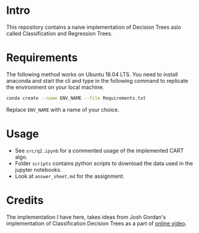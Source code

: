 # Intro
This repository contains a naive implementation of Decision Trees aslo called Classification and Regression Trees.

# Requirements
The following method works on Ubuntu 18.04 LTS. You need to install anaconda and start the cli and type in the following command to replicate the environment on your local machine.
```bash
conda create --name ENV_NAME --file Requirements.txt
```
Replace `ENV_NAME` with a name of your choice.

# Usage
* See `src/q2.ipynb` for a commented usage of the implemented CART algo.
* Folder ``scripts`` contains python scripts to download the data used in the jupyter notebooks.
* Look at ``answer_sheet.md`` for the assignment.

# Credits
The implementation I have here, takes ideas from Josh Gordan's implementation of Classification Decision Trees as a part of [online video](https://www.youtube.com/watch?v=LDRbO9a6XPU).

